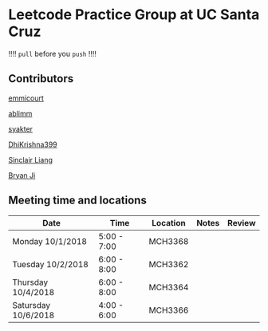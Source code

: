# Leetcode Practice Group at UC Santa Cruz
:bangbang::bangbang: ```pull``` before you ```push``` :bangbang::bangbang:

## Contributors ##
[emmicourt](https://github.com/emmicourt)


[ablimm](https://github.com/ablimm)


[syakter](https://github.com/syakter)


[DhiKrishna399](https://github.com/DhiKrishna399)


[Sinclair Liang](https://github.com/sinclairliang)

[Bryan Ji](https://github.com/bxji/)

## Meeting time and locations

|Date   |Time   |Location   |Notes   |Review   |
|---|---|---|---|---|
|Monday 10/1/2018|5:00 - 7:00|MCH3368|   |   |
|Tuesday 10/2/2018|6:00 - 8:00|MCH3362   |   |   |
|Thursday 10/4/2018|6:00 - 8:00|MCH3364   |   |   |
|Satursday 10/6/2018|4:00 - 6:00|MCH3366   |   |   |